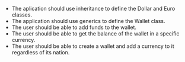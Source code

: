 * The aplication should use inheritance to define the Dollar and Euro classes.
* The application should use generics to define the Wallet class.            
* The user should be able to add funds to the wallet.                      
* The user should be able to get the balance of the wallet in a specific currency.
* The user should be able to create a  wallet and add a currency to it regardless of its nation.
